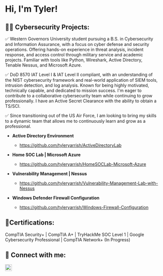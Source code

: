 <h1>Hi, I'm Tyler!

<h2>👨‍💻 Cybersecurity Projects:</h2>

✅ Western Governors University student pursuing a B.S. in Cybersecurity and Information Assurance, with a focus on cyber defense and security operations. Offering hands-on experience in threat analysis, incident response, and access control through military service and academic projects. Familiar with tools like Python, Wireshark, Active Directory, Tenable Nessus, and Microsoft Azure.

✅ DoD 8570 IAT Level I & IAT Level II compliant, with an understanding of the NIST cybersecurity framework and real-world application of SIEM tools, intrusion detection, and log analysis. Known for being highly motivated, technically capable, and dedicated to mission success. I'm eager to contribute to a collaborative cybersecurity team while continuing to grow professionally. I have an Active Secret Clearance with the ability to obtain a TS/SCI.

✅ Since transitioning out of the US Air Force, I am looking to bring my skills to a dynamic team that allows me to continuously learn and grow as a professional.

- <b>Active Directory Environment</b>
  - https://github.com/tyleryarrish/ActiveDirectoryLab
 
- <b>Home SOC Lab | Microsoft Azure</b>
  - https://github.com/tyleryarrish/HomeSOCLab-Microsoft-Azure

- <b>Vulnerability Management | Nessus</b>
  - https://github.com/tyleryarrish/Vulnerability-Management-Lab-with-Nessus

- <b>Windows Defender Firewall Configuration</b>
  - https://github.com/tyleryarrish/Windows-Firewall-Configuration
 
<h2>📄Certifications:</h2>
CompTIA Security+ | CompTIA A+ | TryHackMe SOC Level 1 | Google Cybersecurity Professional | CompTIA Network+ (In Progress) 

<h2> 🤳 Connect with me:</h2>

[<img align="left" alt="TylerYarrish | LinkedIn" width="22px" src="https://cdn.jsdelivr.net/npm/simple-icons@v3/icons/linkedin.svg" />][linkedin]

[linkedin]: https://www.linkedin.com/in/tyler-yarrish/
